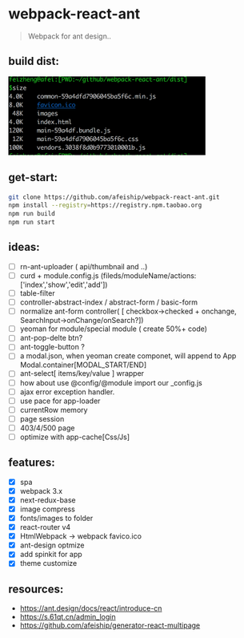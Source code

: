 # webpack-react-ant
> Webpack for ant design..

## build dist:
<img src='./docs/optimize_build.png' width="394" />

## get-start:
```bash
git clone https://github.com/afeiship/webpack-react-ant.git
npm install --registry=https://registry.npm.taobao.org
npm run build
npm run start
```

## ideas:
+ [ ] rn-ant-uploader ( api/thumbnail and ..)
+ [ ] curd + module.config.js (fileds/moduleName/actions:['index','show','edit','add'])
+ [ ] table-filter
+ [ ] controller-abstract-index / abstract-form / basic-form
+ [ ] normalize ant-form controller( [ checkbox->checked + onchange,  SearchInput->onChange/onSearch?])
+ [ ] yeoman for module/special module ( create 50%+ code)
+ [ ] ant-pop-delte btn?
+ [ ] ant-toggle-button ?
+ [ ] a modal.json, when yeoman create componet, will append to App Modal.container[MODAL_START/END]
+ [ ] ant-select[ items/key/value ] wrapper
+ [ ] how about use @config/@module import our _config.js
+ [ ] ajax error exception handler.
+ [ ] use pace for app-loader
+ [ ] currentRow memory
+ [ ] page session
+ [ ] 403/4/500 page
+ [ ] optimize with app-cache[Css/Js]

## features:
+ [x] spa 
+ [x] webpack 3.x
+ [x] next-redux-base
+ [x] image compress
+ [x] fonts/images to folder
+ [x] react-router v4
+ [x] HtmlWebpack -> webpack favico.ico
+ [x] ant-design optmize
+ [x] add spinkit for app
+ [x] theme customize

## resources:
+ https://ant.design/docs/react/introduce-cn
+ https://s.61qt.cn/admin_login
+ https://github.com/afeiship/generator-react-multipage
